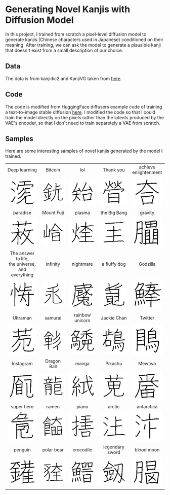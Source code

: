 # Generating Novel Kanjis with Diffusion Model

In this project, I trained from scratch a pixel-level diffusion model to generate kanjis (Chinese characters used in Japanese) conditioned on their meaning. After training, we can ask the model to generate a plausible kanji that doesn't exist from a small description of our choice.

## Data

The data is from kanjidic2 and KanjiVG taken from [here](https://github.com/Gnurou/tagainijisho).

## Code

The code is modified from HuggingFace diffusers example code of training a text-to-image stable diffusion [here](https://github.com/huggingface/diffusers/blob/main/examples/text_to_image/train_text_to_image.py). I modified the code so that I could train the model directly on the pixels rather than the latents produced by the VAE's encoder, so that I don't need to train separetely a VAE from scratch.

## Samples

Here are some interesting samples of novel kanjis generated by the model I trained.

|               |               |               |               |               |
|:-------------:|:-------------:|:-------------:|:-------------:|:-------------:|
| Deep learning | Bitcoin | lol | Thank you | achieve <br> enlightenment |
| <img src="samples/Deep learning.png" width="100"> | <img src="samples/Bitcoin.png" width="100"> | <img src="samples/lol.png" width="100"> | <img src="samples/Thank you.png" width="100"> | <img src="samples/achieve enlightenment.png" width="100"> |
| paradise | Mount Fuji | plasma | the Big Bang | gravity |
| <img src="samples/paradise.png" width="100"> | <img src="samples/Mount Fuji.png" width="100"> | <img src="samples/plasma.png" width="100"> | <img src="samples/the Big Bang.png" width="100"> | <img src="samples/gravity.png" width="100"> |
| The answer to life,<br>the universe,<br>and everything | infinity | nightmare | a fluffy dog | Godzilla |
| <img src="samples/The answer to life, the universe, and everything.png" width="100"> | <img src="samples/infinity.png" width="100"> | <img src="samples/nightmare.png" width="100"> | <img src="samples/a fluffy dog.png" width="100"> | <img src="samples/Godzilla.png" width="100"> |
| Ultraman | samurai | rainbow unicorn | Jackie Chan | Twitter |
| <img src="samples/Ultraman.png" width="100"> | <img src="samples/samurai.png" width="100"> | <img src="samples/rainbow unicorn.png" width="100"> | <img src="samples/Jackie Chan.png" width="100"> | <img src="samples/Twitter.png" width="100"> |
| Instagram | Dragon Ball | manga | Pikachu | Mewtwo |
| <img src="samples/Instagram.png" width="100"> | <img src="samples/Dragon Ball.png" width="100"> | <img src="samples/manga.png" width="100"> | <img src="samples/Pikachu.png" width="100"> | <img src="samples/Mewtwo.png" width="100"> |
| super hero | ramen | piano | arctic | antarctica |
| <img src="samples/super hero.png" width="100"> | <img src="samples/ramen.png" width="100"> | <img src="samples/piano.png" width="100"> | <img src="samples/arctic.png" width="100"> | <img src="samples/antarctica.png" width="100"> |
| penguin | polar bear | crocodile | legendary sword | blood moon |
| <img src="samples/penguin.png" width="100"> | <img src="samples/polar bear.png" width="100"> | <img src="samples/crocodile.png" width="100"> | <img src="samples/legendary sword.png" width="100"> | <img src="samples/blood moon.png" width="100"> |